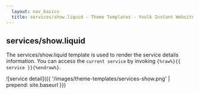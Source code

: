 ```yaml
---
  layout: nav_basics
  title: services/show.liquid - Theme Templates - Yoolk Instant Website Themes
---
```


<h2 class="section-title">services/show.liquid</h2>

The services/show.liquid template is used to render the service details information. You can access the `current service` by invoking <code>{%raw%}{{ service }}{%endraw%}</code>.

![service detail]({{ '/images/theme-templates/services-show.png' | prepend: site.baseurl }})
